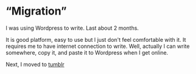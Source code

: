 # “Migration”

I was using Wordpress to write. Last about 2 months. 

It is good platform, easy to use but I just don't feel comfortable with it. It requires me to have internet connection to write. Well, actually I can write somewhere, copy it, and paste it to Wordpress when I get online.

Next, I moved to [tumblr](http://tumblr.com)